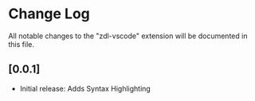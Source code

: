 # Change Log

All notable changes to the "zdl-vscode" extension will be documented in this file.

## [0.0.1]

- Initial release: Adds Syntax Highlighting